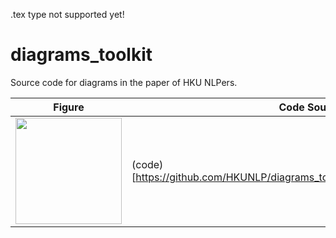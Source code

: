 .tex type not supported yet!
# diagrams_toolkit
 Source code for diagrams in the paper of HKU NLPers.

| Figure | Code Source | Paper |
|  ----  | ----  | ----  |
| <a href="https://github.com/HKUNLP/diagrams_toolkit//home/runner/work/diagrams_toolkit/diagrams_toolkit/papers/example/example.pdf">  <img src="https://github.com/HKUNLP/diagrams_toolkit//home/runner/work/diagrams_toolkit/diagrams_toolkit/papers/example/example.pdf"  width="170" /></a> | (code)[https://github.com/HKUNLP/diagrams_toolkit/papers/example/example.py] | example |
